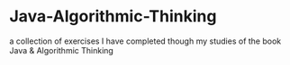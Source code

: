 # Java-Algorithmic-Thinking
a collection of exercises I have completed though my studies of the book Java &amp; Algorithmic Thinking 
